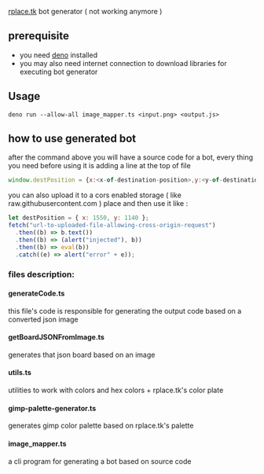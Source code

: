[rplace.tk](https://rplace.tk) bot generator ( not working anymore )

## prerequisite

- you need [deno](https://deno.land) installed
- you may also need internet connection to download libraries for executing bot
  generator

## Usage

```
deno run --allow-all image_mapper.ts <input.png> <output.js>
```

## how to use generated bot

after the command above you will have a source code for a bot, every thing you
need before using it is adding a line at the top of file

```js
window.destPosition = {x:<x-of-destination-position>,y:<y-of-destination-position>}
```

you can also upload it to a cors enabled storage ( like raw.githubusercontent.com ) place and then
use it like :

```javascript
let destPosition = { x: 1550, y: 1140 };
fetch("url-to-uploaded-file-allowing-cross-origin-request")
  .then((b) => b.text())
  .then((b) => (alert("injected"), b))
  .then((b) => eval(b))
  .catch((e) => alert("error" + e));
```

### files description:

#### generateCode.ts

this file's code is responsible for generating the output code based on a
converted json image

#### getBoardJSONFromImage.ts

generates that json board based on an image

#### utils.ts

utilities to work with colors and hex colors + rplace.tk's color plate

#### gimp-palette-generator.ts

generates gimp color palette based on rplace.tk's palette

#### image_mapper.ts

a cli program for generating a bot based on source code
